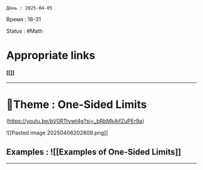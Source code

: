 	День : 2025-04-05 
Время : 18-31

Status : #Math  


# Appropriate links
#### [[]]

---

# 📏Theme : One-Sided Limits


(https://youtu.be/bV0RTtywt4g?si=_bRbMkAifZuPEr9a)

![[Pasted image 20250406202809.png]]












## Examples : ![[Examples of One-Sided Limits]]


---
